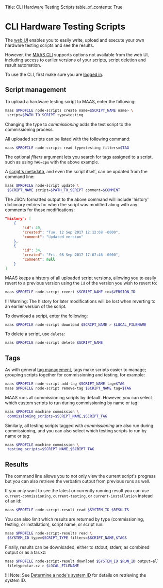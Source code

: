Title: CLI Hardware Testing Scripts
table_of_contents: True

# CLI Hardware Testing Scripts

The [web UI][hardware-testing] enables you to easily write, upload and execute
your own hardware testing scripts and see the results.

However, the [MAAS CLI][maas-cli] supports options not available from the web
UI, including access to earlier versions of your scripts, script deletion and
result automation.

To use the CLI, first make sure you are [logged in][maas-cli-login].

## Script management

To upload a hardware testing script to MAAS, enter the following:

```bash
maas $PROFILE node-scripts create name=$SCRIPT_NAME name> \
 script=$PATH_TO_SCRIPT type=testing
```

Changing the type to *commissioning* adds the test script to the
commissioning process.

All uploaded scripts can be listed with the following command:

```bash
maas $PROFILE node-scripts read type=testing filters=$TAG
```

The optional *filters* argument lets you search for tags assigned to a script,
such as using `TAG=cpu` with the above example.

A [script's metadata][script-example], and even the script itself, can be
updated from the command line:

```bash
maas $PROFILE node-script update \ 
 $SCRIPT_NAME script=$PATH_TO_SCRIPT comment=$COMMENT
```

The JSON formatted output to the above command will include 'history'
dictionary entries for when the script was modified along with any comments for
those modifications:

```json
"history": [
    {
        "id": 40,
        "created": "Tue, 12 Sep 2017 12:12:08 -0000",
        "comment": "Updated version"
    },
    {
        "id": 34,
        "created": "Fri, 08 Sep 2017 17:07:46 -0000",
        "comment": null
    }
]
```

MAAS keeps a history of all uploaded script versions, allowing you to easily
revert to a previous version using the `id` of the version you wish to revert
to:

```bash
maas $PROFILE node-script revert $SCRIPT_NAME to=$VERSION_ID
```

!!! Warning:
    The history for later modifications will be lost when reverting to an earlier
    version of the script.

To download a script, enter the following:

```bash
maas $PROFILE node-script download $SCRIPT_NAME > $LOCAL_FILENAME
```

To delete a script, use `delete`:

```bash
maas $PROFILE node-script delete $SCRIPT_NAME
```

## Tags

As with general [tag management][tag-management], tags make scripts easier to
manage; grouping scripts together for commissioning and testing, for example:

```bash
maas $PROFILE node-script add-tag $SCRIPT_NAME tag=$TAG
maas $PROFILE node-script remove-tag $SCRIPT_NAME tag=$TAG
```

MAAS runs all commissioning scripts by default. However, you can select which
custom scripts to run during commissioning by name or tag:

```bash
maas $PROFILE machine commission \ 
 commissioning_scripts=$SCRIPT_NAME,$SCRIPT_TAG
```

Similarly, all testing scripts tagged with *commissioning* are also run during
commissioning, and you can also select which testing scripts to run by name or
tag:

```bash
maas $PROFILE machine commission \ 
 testing_scripts=$SCRIPT_NAME,$SCRIPT_TAG
```

## Results

The command line allows you to not only view the current script's progress but
you can also retrieve the verbatim output from previous runs as well.   


If you only want to see the latest or currently running result you can use
`current-commissioning`, `current-testing`, or `current-installation` instead
of an id:

```bash
maas $PROFILE node-script-result read $SYSTEM_ID $RESULTS
```

You can also limit which results are returned by type (commissioning, testing,
or installation), script name, or script run:

```bash
maas $PROFILE node-script-results read \ 
 $SYSTEM_ID type=$SCRIPT_TYPE filters=$SCRIPT_NAME,$TAGS
```
 
Finally, results can be downloaded, either to stdout, stderr, as combined output or as a tar.xz:

```bash
maas $PROFILE node-script-result download $SYSTEM_ID $RUN_ID output=all \
 filetype=tar.xz > $LOCAL_FILENAME
```

!!! Note:
    See [Determine a node's system ID][system-id] for details on retrieving
    the system ID.

<!-- LINKS -->
[hardware-testing]: nodes-hw-scripts.md
[script-example]: nodes-hw-scripts.md#script-example
[maas-cli]: manage-cli.md
[maas-cli-login]: manage-cli.md#log-in-(required)
[system-id]: manage-cli-common#determine-a-node's-system-id
[tag-management]: manage-cli-tags.md
